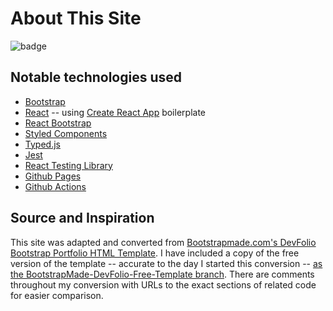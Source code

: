 # About This Site
![badge](https://img.shields.io/endpoint?url=https://gist.githubusercontent.com/matneyx/9971936c552d17eb9f2141f03733c586/raw/d2386d0ae875a8db811d09cd274712f4035fffec/mx-io-test.json)

## Notable technologies used
 - [Bootstrap](https://getbootstrap.com/)
 - [React](https://reactjs.org/) -- using [Create React App](https://create-react-app.dev/) boilerplate
 - [React Bootstrap](https://react-bootstrap.github.io/)
 - [Styled Components](https://styled-components.com/)
 - [Typed.js](https://mattboldt.github.io/typed.js/)
 - [Jest](https://jestjs.io/)
 - [React Testing Library](https://testing-library.com/docs/react-testing-library/intro/)
 - [Github Pages](https://pages.github.com/)
 - [Github Actions](https://github.com/features/actions)
 
## Source and Inspiration
This site was adapted and converted from [Bootstrapmade.com's DevFolio Bootstrap Portfolio HTML Template](https://bootstrapmade.com/devfolio-bootstrap-portfolio-html-template/).  I have included a copy of the free version of the template -- accurate to the day I started this conversion -- [as the BootstrapMade-DevFolio-Free-Template branch](https://github.com/matneyx/matneyx.github.io/tree/BootstrapMade-DevFolio-Free-Template). There are comments throughout my conversion with URLs to the exact sections of related code for easier comparison.
